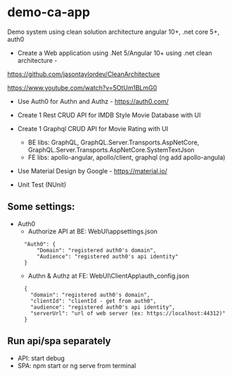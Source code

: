 # demo-ca-app
Demo system using clean solution architecture angular 10+, .net core 5+, auth0
- Create a Web application using .Net 5/Angular 10+ using .net clean architecture - 

https://github.com/jasontaylordev/CleanArchitecture

https://www.youtube.com/watch?v=5OtUm1BLmG0

- Use Auth0 for Authn and Authz - https://auth0.com/

- Create 1 Rest CRUD API for IMDB Style Movie Database with UI

- Create 1 Graphql CRUD API for Movie Rating with UI
  + BE libs: GraphQL, GraphQL.Server.Transports.AspNetCore, GraphQL.Server.Transports.AspNetCore.SystemTextJson
  + FE libs: apollo-angular, apollo/client, graphql (ng add apollo-angula)
  
- Use Material Design by Google - https://material.io/

- Unit Test (NUnit)

## Some settings:
- Auth0
  + Authorize API at BE: WebUI\appsettings.json
  ```
    "Auth0": {
        "Domain": "registered auth0's domain",
        "Audience": "registered auth0's api identity"
    }
   ```
  + Authn & Authz at FE: WebUI\ClientApp\auth_config.json
  ```
    {
      "domain": "registered auth0's domain",
      "clientId": "clientId - get from auth0",
      "audience": "registered auth0's api identity",
      "serverUrl": "url of web server (ex: https://localhost:44312)"
    }
   ```

## Run api/spa separately
- API: start debug
- SPA: npm start or ng serve from terminal